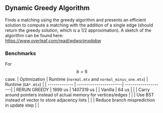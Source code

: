 ## Dynamic Greedy Algorithm
Finds a matching using the greedy algorithm and presents an efficient solution to compute a matching with the addition of a single edge (should return the greedy solution, which is a 1/2 approximation).
A sketch of the algorithm can be found here: https://www.overleaf.com/read/wdwsrjmxdpbw

### Benchmarks
For $$b=6$$ case.
| Optimization  | Runtime (`normal.mtx` and `normal_minus_one.mtx`) | Runtime (`GA*.mtx`) |
| ------------- | -----------------------| --------------------|
| RERUN GREEDY | 1899 us | 1407319 us |
| Vanilla | 64 us | | 
| Carry around pointers instead of actual memory for vertices/edges | |
| Use BST instead of vector to store adjacency lists | |
| Reduce branch misprediction in update step | |
